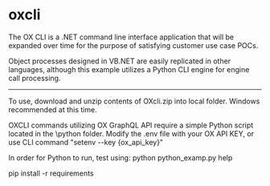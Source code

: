 # oxcli
The OX CLI is a .NET command line interface application that will be expanded over time for the purpose of satisfying customer use case POCs.

Object processes designed in VB.NET are easily replicated in other languages, although this example utilizes a Python CLI engine for engine call processing.

------

To use, download and unzip contents of OXcli.zip into local folder. Windows recommended at this time.

OXCLI commands utilizing OX GraphQL API require a simple Python script located in the \python folder.
Modify the .env file with your OX API KEY, or use CLI command "setenv --key {ox_api_key}"

In order for Python to run, test using:  python python_examp.py help

pip install -r requirements
